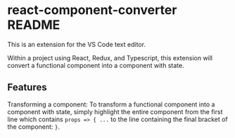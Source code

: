 # react-component-converter README

This is an extension for the VS Code text editor.

Within a project using React, Redux, and Typescript, this extension will convert a functional component into a component with state.

## Features

Transforming a component: To transform a functional component into a component with state, simply highlight the entire component from the first line which contains `props => { ...` to the line containing the final bracket of the component: `}`.